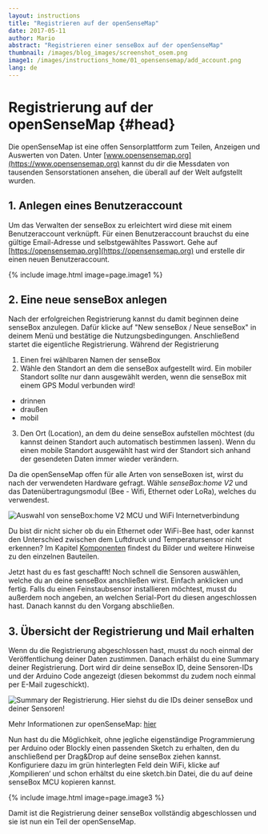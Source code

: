 ```yaml
---
layout: instructions
title: "Registrieren auf der openSenseMap"
date: 2017-05-11
author: Mario
abstract: "Registrieren einer senseBox auf der openSenseMap"
thumbnail: /images/blog_images/screenshot_osem.png
image1: /images/instructions_home/01_opensensemap/add_account.png
lang: de
---
```

Registrierung auf der openSenseMap {#head}
============

Die openSenseMap ist eine offen Sensorplattform zum Teilen, Anzeigen und Auswerten von Daten. Unter [www.opensensemap.org](https://www.opensensemap.org) kannst du dir die Messdaten von tausenden Sensorstationen ansehen, die überall auf der Welt aufgstellt wurden.

## 1. Anlegen eines Benutzeraccount
Um das Verwalten der senseBox zu erleichtert wird diese mit einem Benutzeraccount verknüpft. Für einen Benutzeraccount brauchst du eine gültige Email-Adresse und selbstgewähltes Passwort. Gehe auf [https://opensensemap.org](https://opensensemap.org) und erstelle dir einen neuen Benutzeraccount. 

{% include image.html image=page.image1 %}

## 2. Eine neue senseBox anlegen
Nach der erfolgreichen Registrierung kannst du damit beginnen deine senseBox anzulegen. Dafür klicke auf "New senseBox / Neue senseBox" in deinem Menü und bestätige die Nutzungsbedingungen. Anschließend startet die eigentliche Registrierung. Während der Registrierung 

1. Einen frei wählbaren Namen der senseBox
2. Wähle den Standort an dem die senseBox aufgestellt wird. Ein mobiler Standort sollte nur dann ausgewählt werden, wenn die senseBox mit einem GPS Modul verbunden wird!
  - drinnen
  - draußen
  - mobil
   
3. Den Ort (Location), an dem du deine senseBox aufstellen möchtest (du kannst deinen Standort auch automatisch bestimmen lassen). Wenn du einen mobile Standort ausgewählt hast wird der Standort sich anhand der gesendeten Daten immer wieder verändern. 

Da die openSenseMap offen für alle Arten von senseBoxen ist, wirst du nach der verwendeten Hardware gefragt. Wähle *senseBox:home V2* und das Datenübertragungsmodul (Bee - Wifi, Ethernet oder LoRa), welches du verwendest.

![Auswahl von senseBox:home V2 MCU und WiFi Internetverbindung](../../../pictures/Select_hardware.PNG)

<div class="box_info">
    <i class="fa fa-info fa-fw" aria-hidden="true" style="color: #42acf3;"></i>
  Du bist dir nicht sicher ob du ein Ethernet oder WiFi-Bee hast, oder kannst den Unterschied zwischen dem Luftdruck und Temperatursensor nicht erkennen? Im Kapitel <a href = "../komponenten/README.md">Komponenten</a> findest du Bilder und weitere Hinweise zu den einzelnen Bauteilen.
</div>

Jetzt hast du es fast geschafft! Noch schnell die Sensoren auswählen, welche du an deine senseBox anschließen wirst. Einfach anklicken und fertig. Falls du einen Feinstaubsensor installieren möchtest, musst du außerdem noch angeben, an welchen Serial-Port du diesen angeschlossen hast. Danach kannst du den Vorgang abschließen.

## 3. Übersicht der Registrierung und Mail erhalten
Wenn du die Registrierung abgeschlossen hast, musst du noch einmal der Veröffentlichung deiner Daten zustimmen. Danach erhälst du eine Summary deiner Registrierung. Dort wird dir deine senseBox ID, deine Sensoren-IDs und der Arduino Code angezeigt (diesen bekommst du zudem noch einmal per E-Mail zugeschickt). 

![Summary der Registrierung. Hier siehst du die IDs deiner senseBox und deiner Sensoren!](../../../pictures/summary.PNG)

Mehr Informationen zur openSenseMap:
[hier](https://sensebox.github.io/books-v2/osem)




Nun hast du die Möglichkeit, ohne jegliche eigenständige Programmierung per Arduino oder Blockly einen passenden Sketch zu 
erhalten, den du anschließend per Drag&Drop auf deine senseBox ziehen kannst. Konfiguriere dazu im grün hinterlegten Feld dein 
WiFi, klicke auf ‚Kompilieren‘ und schon erhältst du eine sketch.bin Datei, die du auf deine senseBox MCU kopieren kannst.

{% include image.html image=page.image3 %}

Damit ist die Registrierung deiner senseBox vollständig abgeschlossen und sie ist nun ein Teil der openSenseMap. 

